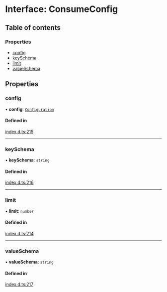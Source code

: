 # Interface: ConsumeConfig

## Table of contents

### Properties

- [config](ConsumeConfig.md#config)
- [keySchema](ConsumeConfig.md#keyschema)
- [limit](ConsumeConfig.md#limit)
- [valueSchema](ConsumeConfig.md#valueschema)

## Properties

### config

• **config**: [`Configuration`](Configuration.md)

#### Defined in

[index.d.ts:215](https://github.com/mostafa/xk6-kafka/blob/6551819/index.d.ts#L215)

___

### keySchema

• **keySchema**: `string`

#### Defined in

[index.d.ts:216](https://github.com/mostafa/xk6-kafka/blob/6551819/index.d.ts#L216)

___

### limit

• **limit**: `number`

#### Defined in

[index.d.ts:214](https://github.com/mostafa/xk6-kafka/blob/6551819/index.d.ts#L214)

___

### valueSchema

• **valueSchema**: `string`

#### Defined in

[index.d.ts:217](https://github.com/mostafa/xk6-kafka/blob/6551819/index.d.ts#L217)
